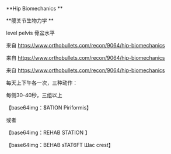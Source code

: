  **Hip Biomechanics ** 

 **髋关节生物力学 **

 

level pelvis 骨盆水平

 

来自 <https://www.orthobullets.com/recon/9064/hip-biomechanics> 

 

 

来自 <https://www.orthobullets.com/recon/9064/hip-biomechanics> 

 

 

来自 <https://www.orthobullets.com/recon/9064/hip-biomechanics> 

 

每天上下午各一次，三种动作：

每侧30-40秒，三组以上



 
【base64img：$ΆΤΙΟΝ  Piriformis】

 

或者

【base64img：REHAB STATION 】

 
【base64img：ВЕНАВ sTAT6FT  Шас crest】

 

 

 
